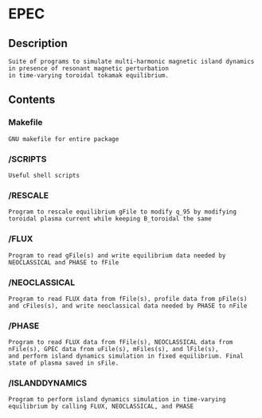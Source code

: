 # EPEC 

## Description

    Suite of programs to simulate multi-harmonic magnetic island dynamics in presence of resonant magnetic perturbation 
    in time-varying toroidal tokamak equilibrium.

## Contents

 ### Makefile
    GNU makefile for entire package

 ### /SCRIPTS
    Useful shell scripts

 ### /RESCALE 
    Program to rescale equilibrium gFile to modify q_95 by modifying toroidal plasma current while keeping B_toroidal the same

 ### /FLUX 
    Program to read gFile(s) and write equilibrium data needed by NEOCLASSICAL and PHASE to fFile

 ### /NEOCLASSICAL 
    Program to read FLUX data from fFile(s), profile data from pFile(s) and cFiles(s), and write neoclassical data needed by PHASE to nFile

 ### /PHASE 
    Program to read FLUX data from fFile(s), NEOCLASSICAL data from nFile(s), GPEC data from uFile(s), mFiles(s), and lFile(s), 
    and perform island dynamics simulation in fixed equilibrium. Final state of plasma saved in sFile.

 ### /ISLANDDYNAMICS 
    Program to perform island dynamics simulation in time-varying equilibrium by calling FLUX, NEOCLASSICAL, and PHASE

		
